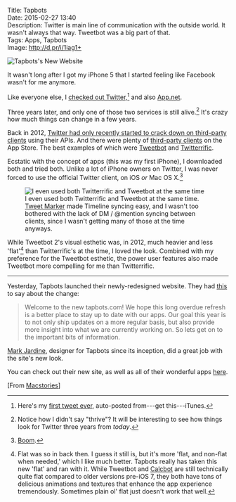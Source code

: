 Title: Tapbots  
Date: 2015-02-27 13:40  
Description: Twitter is main line of communication with the outside world. It wasn't always that way. Tweetbot was a big part of that.  
Tags: Apps, Tapbots  
Image: http://d.pr/i/1iag1+  

![Tapbots's New Website][website]

It wasn't long after I got my iPhone 5 that I started feeling like Facebook wasn't for me anymore. 

Like everyone else, I [checked out Twitter,][twitter][^tw] and also [App.net][app]. 

Three years later, and only one of those two services is still alive.[^sa] It's crazy how much things can change in a few years. 

Back in 2012, [Twitter had only recently started to crack down on third-party clients][arstechnica] using their APIs. And there were plenty of [third-party clients][studio] on the App Store. The best examples of which were [Tweetbot][archive] and [Twitterrific][archive 2].

Ecstatic with the concept of apps (this was my first iPhone), I downloaded both and tried both. Unlike a lot of iPhone owners on Twitter, I was never forced to use the official Twitter client, on iOS *or* Mac OS X.[^os] 

<figure>
	<img class="screenshot iphone" src="http://d.pr/i/gML7+" alt="I even used both Twitterrific and Tweetbot at the same time" title="I even used both Twitterrific and Tweetbot at the same time">
	<figcaption>I even used both Twitterrific and Tweetbot at the same time. <a href="http://tweetmarker.net" title="Tweet Marker">Tweet Marker</a> made Timeline syncing easy, and I wasn't too bothered with the lack of DM / @mention syncing between clients, since I wasn't getting many of those at the time anyways.</figcaption>
</figure>

While Tweetbot 2's visual esthetic was, in 2012, much heavier and less 'flat'[^flt] than Twitterrific's at the time, I loved the look. Combined with my preference for the Tweetbot esthetic, the power user features also made Tweetbot more compelling for me than Twitterrific. 

***

Yesterday, Tapbots launched their newly-redesigned website. They had [this][tapbots] to say about the change:

> Welcome to the new tapbots.com! We hope this long overdue refresh is a better place to stay up to date with our apps. Our goal this year is to not only ship updates on a more regular basis, but also provide more insight into what we are currently working on. So lets get on to the important bits of information.

[Mark Jardine][twitter 2], designer for Tapbots since its inception, did a great job with the site's new look.

You can check out their new site, as well as all of their wonderful apps [here][tapbots 2].

[From [Macstories][macstories]]

[^tw]: Here's my [first tweet ever][twitter 3], auto-posted from---get this---iTunes. 
[^sa]: Notice how I didn't say "thrive"? It will be interesting to see how things look for Twitter three years from *today*. 
[^os]: [Boom][archive 3].
[^flt]: Flat was so in back then. I guess it still is, but it's more 'flat, and non-flat when needed,' which I like much better. Tapbots really has taken this new 'flat' and ran with it. While Tweetbot and [Calcbot][tapbots 3] are still technically quite flat compared to older versions pre-iOS 7, they both have tons of delicious animations and textures that enhance the app experience tremendously. Sometimes plain ol' flat just doesn't work that well.

[app]: https://alpha.app.net/toniwonkanobi/post/1130894 "App.net's 'alpha' was so lonely"
[archive]: https://web.archive.org/web/20120906232823/http://tapbots.com/software/tweetbot/ "Tweetbot for iOS webpage from back in the day"
[archive 2]: https://web.archive.org/web/20121101170526/http://twitterrific.com/iphone/ "Twitterrific webpage from back in the day"
[archive 3]: https://web.archive.org/web/20121207191103/http://tapbots.com/software/tweetbot/mac/ "Tweetbot for Mac webpage from back in the day"
[arstechnica]: http://arstechnica.com/information-technology/2011/03/twitter-tells-third-party-devs-to-stop-making-twitter-client-apps/ "Ars Technica reporting on Twitter's first skirmish with third-party developers"
[macstories]: http://www.macstories.net/linked/tapbots-relaunches-website-working-on-tweetbot-4-0-for-ios/ "Federico Viticci on Tapbots's new website"
[studio]: https://quixey.studio.quixey.com/search?q=store%20twitter%20client "Twitter clients for iOS"
[tapbots]: http://tapbots.com/news/15-2-26-new-website-new-focus/ "Tapbots press release for their new website"
[tapbots 2]: http://www.tapbots.com "Tapbots, creators of Tweetbot and Calcbot"
[tapbots 3]: http://tapbots.com/calcbot/ "Calcbot for iOS"
[twitter]: https://twitter.com/ToniWonKanobi/statuses/242981123301453827 "Pleading with my friends to remove their Facebook email addresses"
[twitter 2]: http://www.twitter.com/markjardine "Mark Jardine on Twitter"
[twitter 3]: https://twitter.com/ToniWonKanobi/statuses/113085950388748289 "My first tweet ever"
[website]: http://d.pr/i/1iag1+ "Tapbots's New Website"